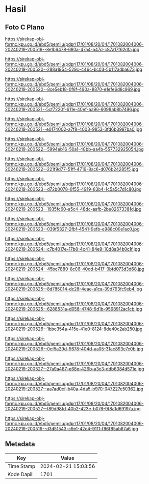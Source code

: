 # Hasil

## Foto C Plano

https://sirekap-obj-formc.kpu.go.id/ebd5/pemilu/pdpr/17/01/08/20/04/1701082004006-20240219-200519--8e1b6478-690a-47a4-a47d-c87a17f62dfa.jpg

https://sirekap-obj-formc.kpu.go.id/ebd5/pemilu/pdpr/17/01/08/20/04/1701082004006-20240219-200520--288a1954-529c-446c-bc03-5b117adba673.jpg

https://sirekap-obj-formc.kpu.go.id/ebd5/pemilu/pdpr/17/01/08/20/04/1701082004006-20240219-200520--8ce5eb18-0f8f-490a-8870-e1efe6d8c969.jpg

https://sirekap-obj-formc.kpu.go.id/ebd5/pemilu/pdpr/17/01/08/20/04/1701082004006-20240219-200521--5cf7220f-611e-40ef-aa96-6098ab8b7496.jpg

https://sirekap-obj-formc.kpu.go.id/ebd5/pemilu/pdpr/17/01/08/20/04/1701082004006-20240219-200521--e0174002-a7f8-4003-9853-3fd6b3997ba0.jpg

https://sirekap-obj-formc.kpu.go.id/ebd5/pemilu/pdpr/17/01/08/20/04/1701082004006-20240219-200522--5994eb16-50a1-48bb-aa4b-557732925054.jpg

https://sirekap-obj-formc.kpu.go.id/ebd5/pemilu/pdpr/17/01/08/20/04/1701082004006-20240219-200522--221f9d77-51ff-4719-8ac6-d076b24285f5.jpg

https://sirekap-obj-formc.kpu.go.id/ebd5/pemilu/pdpr/17/01/08/20/04/1701082004006-20240219-200523--d72b0078-0f55-4919-83b4-1c5a5c7d1c80.jpg

https://sirekap-obj-formc.kpu.go.id/ebd5/pemilu/pdpr/17/01/08/20/04/1701082004006-20240219-200523--1935fc60-a5c4-48dc-aafb-2be82673381d.jpg

https://sirekap-obj-formc.kpu.go.id/ebd5/pemilu/pdpr/17/01/08/20/04/1701082004006-20240219-200523--039f5327-2fbf-4541-9efb-e988c00e1ac0.jpg

https://sirekap-obj-formc.kpu.go.id/ebd5/pemilu/pdpr/17/01/08/20/04/1701082004006-20240219-200524--c7b4017e-17b8-4c41-84e9-10d8a84b0c1f.jpg

https://sirekap-obj-formc.kpu.go.id/ebd5/pemilu/pdpr/17/01/08/20/04/1701082004006-20240219-200524--45bc7880-8c06-40dd-b417-0bfd073d3d68.jpg

https://sirekap-obj-formc.kpu.go.id/ebd5/pemilu/pdpr/17/01/08/20/04/1701082004006-20240219-200525--8d785014-dc28-4eae-a1ca-39d793fc9eb4.jpg

https://sirekap-obj-formc.kpu.go.id/ebd5/pemilu/pdpr/17/01/08/20/04/1701082004006-20240219-200525--6288531a-d058-4748-9d1b-9568912ac1cb.jpg

https://sirekap-obj-formc.kpu.go.id/ebd5/pemilu/pdpr/17/01/08/20/04/1701082004006-20240219-200526--1bbc354a-415e-41e0-8124-8de40c2ab250.jpg

https://sirekap-obj-formc.kpu.go.id/ebd5/pemilu/pdpr/17/01/08/20/04/1701082004006-20240219-200526--0cf5a29d-9678-404d-aa05-31ac893e7c0b.jpg

https://sirekap-obj-formc.kpu.go.id/ebd5/pemilu/pdpr/17/01/08/20/04/1701082004006-20240219-200527--27a9a487-e68e-426b-a3c3-ddb6384d571e.jpg

https://sirekap-obj-formc.kpu.go.id/ebd5/pemilu/pdpr/17/01/08/20/04/1701082004006-20240219-200527--aa7ad0cf-b40a-4da5-b970-047227e50362.jpg

https://sirekap-obj-formc.kpu.go.id/ebd5/pemilu/pdpr/17/01/08/20/04/1701082004006-20240219-200527--f89d98fd-40b2-423e-b076-9f8a1d69197a.jpg

https://sirekap-obj-formc.kpu.go.id/ebd5/pemilu/pdpr/17/01/08/20/04/1701082004006-20240219-200519--d3d51543-c9e1-42c4-9111-f86f85ab87a6.jpg


## Metadata

| Key        | Value               |
| ---------- | ------------------- |
| Time Stamp | 2024-02-21 15:03:56 |
| Kode Dapil | 1701                |



